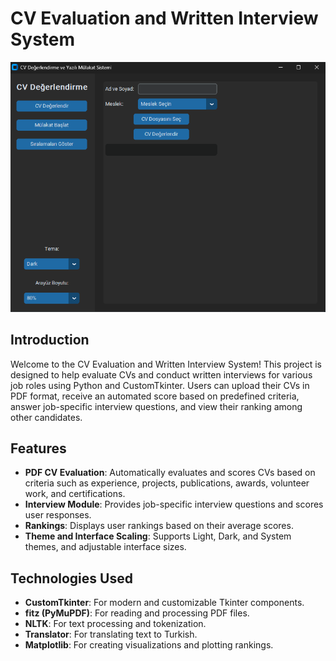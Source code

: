 # CV Evaluation and Written Interview System

![CV Evaluation and Written Interview System](https://github.com/Fuatorium/CV-Evaluator/blob/main/dad.png)

## Introduction

Welcome to the CV Evaluation and Written Interview System! This project is designed to help evaluate CVs and conduct written interviews for various job roles using Python and CustomTkinter. Users can upload their CVs in PDF format, receive an automated score based on predefined criteria, answer job-specific interview questions, and view their ranking among other candidates.

## Features

- **PDF CV Evaluation**: Automatically evaluates and scores CVs based on criteria such as experience, projects, publications, awards, volunteer work, and certifications.
- **Interview Module**: Provides job-specific interview questions and scores user responses.
- **Rankings**: Displays user rankings based on their average scores.
- **Theme and Interface Scaling**: Supports Light, Dark, and System themes, and adjustable interface sizes.

## Technologies Used

- **CustomTkinter**: For modern and customizable Tkinter components.
- **fitz (PyMuPDF)**: For reading and processing PDF files.
- **NLTK**: For text processing and tokenization.
- **Translator**: For translating text to Turkish.
- **Matplotlib**: For creating visualizations and plotting rankings.
